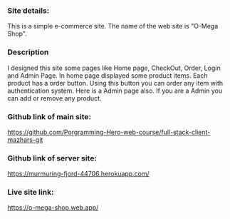 ### Site details:
This is a simple e-commerce site. The name of the web site is "O-Mega Shop".

### Description
I designed this site some pages like Home page, CheckOut, Order, Login and Admin Page. In home page displayed some product items.
Each product has a order button. Using this button you can order any item with authentication system.
Here is a Admin page also. If you are a Admin you can add or remove any product.

### Github link of main site:
https://github.com/Porgramming-Hero-web-course/full-stack-client-mazhars-git

### Github link of server site:
https://murmuring-fjord-44706.herokuapp.com/

### Live site link:
https://o-mega-shop.web.app/

